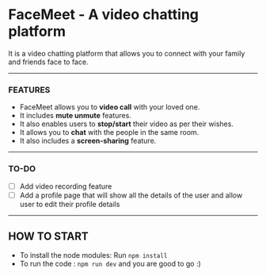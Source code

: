 # FaceMeet - A video chatting platform
It is a video chatting platform that allows you to connect with your family and friends face to face.

----

### FEATURES

  * FaceMeet allows you to **video call** with your loved one.
  * It includes **mute unmute** features.
  * It also enables users to **stop/start** their video as per their wishes.
  * It allows you to **chat** with the people in the same room.
  * It also includes a **screen-sharing** feature.
----
### TO-DO
- [ ] Add video recording feature 
- [ ] Add a profile page that will show all the details of the     user and allow user to edit their profile details

----
## HOW TO START
* To install the node modules: Run `npm install`
* To run the code : `npm run dev`
 and you are good to go :)